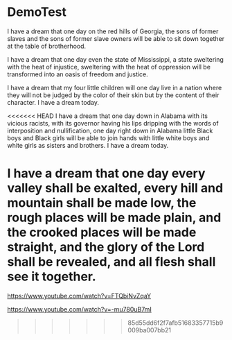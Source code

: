 # DemoTest
I have a dream that one day on the red hills of Georgia, the sons of former slaves and the sons of former slave owners will be able to sit down together at the table of brotherhood.

I have a dream that one day even the state of Mississippi, a state sweltering with the heat of injustice, sweltering with the heat of oppression will be transformed into an oasis of freedom and justice.

I have a dream that my four little children will one day live in a nation where they will not be judged by the color of their skin but by the content of their character. I have a dream today.

<<<<<<< HEAD
I have a dream that one day down in Alabama with its vicious racists, with its governor having his lips dripping with the words of interposition and nullification, one day right down in Alabama little Black boys and Black girls will be able to join hands with little white boys and white girls as sisters and brothers. I have a dream today.

I have a dream that one day every valley shall be exalted, every hill and mountain shall be made low, the rough places will be made plain, and the crooked places will be made straight, and the glory of the Lord shall be revealed, and all flesh shall see it together.
=======
https://www.youtube.com/watch?v=FTQbiNvZqaY

https://www.youtube.com/watch?v=-mu780uB7mI
>>>>>>> 85d55dd6f2f7afb51683357715b9009ba007bb21
